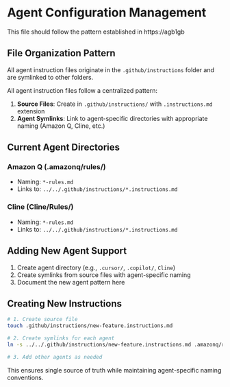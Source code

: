 # Agent Configuration Management

This file should follow the pattern established in https://agb1gb

## File Organization Pattern

All agent instruction files originate in the `.github/instructions` folder and are symlinked to other folders.

All agent instruction files follow a centralized pattern:

1. **Source Files**: Create in `.github/instructions/` with `.instructions.md` extension
2. **Agent Symlinks**: Link to agent-specific directories with appropriate naming (Amazon Q, Cline, etc.)

## Current Agent Directories

### Amazon Q (.amazonq/rules/)
- Naming: `*-rules.md`
- Links to: `../../.github/instructions/*.instructions.md`

### Cline (Cline/Rules/)
- Naming: `*-rules.md`
- Links to: `../../.github/instructions/*.instructions.md`

## Adding New Agent Support

1. Create agent directory (e.g., `.cursor/`, `.copilot/`, `Cline`)
2. Create symlinks from source files with agent-specific naming
3. Document the new agent pattern here

## Creating New Instructions

```bash
# 1. Create source file
touch .github/instructions/new-feature.instructions.md

# 2. Create symlinks for each agent
ln -s ../../.github/instructions/new-feature.instructions.md .amazonq/rules/new-feature-rules.md

# 3. Add other agents as needed
```

This ensures single source of truth while maintaining agent-specific naming conventions.
